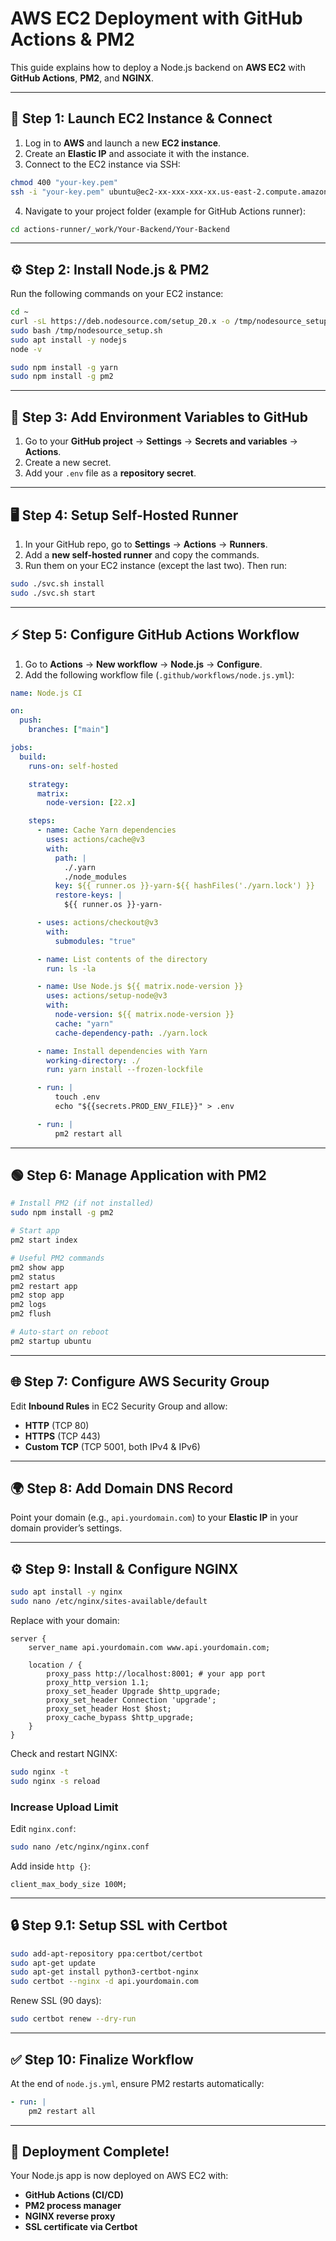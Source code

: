 # AWS EC2 Deployment with GitHub Actions & PM2

This guide explains how to deploy a Node.js backend on **AWS EC2** with **GitHub Actions**, **PM2**, and **NGINX**.

---

## 🚀 Step 1: Launch EC2 Instance & Connect
1. Log in to **AWS** and launch a new **EC2 instance**.
2. Create an **Elastic IP** and associate it with the instance.
3. Connect to the EC2 instance via SSH:

```bash
chmod 400 "your-key.pem"
ssh -i "your-key.pem" ubuntu@ec2-xx-xxx-xxx-xx.us-east-2.compute.amazonaws.com
```

4. Navigate to your project folder (example for GitHub Actions runner):
```bash
cd actions-runner/_work/Your-Backend/Your-Backend
```

---

## ⚙️ Step 2: Install Node.js & PM2
Run the following commands on your EC2 instance:

```bash
cd ~
curl -sL https://deb.nodesource.com/setup_20.x -o /tmp/nodesource_setup.sh
sudo bash /tmp/nodesource_setup.sh
sudo apt install -y nodejs
node -v

sudo npm install -g yarn
sudo npm install -g pm2
```

---

## 🔑 Step 3: Add Environment Variables to GitHub
1. Go to your **GitHub project** → **Settings** → **Secrets and variables** → **Actions**.
2. Create a new secret.
3. Add your `.env` file as a **repository secret**.

---

## 🖥️ Step 4: Setup Self-Hosted Runner
1. In your GitHub repo, go to **Settings** → **Actions** → **Runners**.
2. Add a **new self-hosted runner** and copy the commands.
3. Run them on your EC2 instance (except the last two). Then run:

```bash
sudo ./svc.sh install
sudo ./svc.sh start
```

---

## ⚡ Step 5: Configure GitHub Actions Workflow
1. Go to **Actions** → **New workflow** → **Node.js** → **Configure**.
2. Add the following workflow file (`.github/workflows/node.js.yml`):

```yaml
name: Node.js CI

on:
  push:
    branches: ["main"]

jobs:
  build:
    runs-on: self-hosted

    strategy:
      matrix:
        node-version: [22.x]

    steps:
      - name: Cache Yarn dependencies
        uses: actions/cache@v3
        with:
          path: |
            ./.yarn
            ./node_modules
          key: ${{ runner.os }}-yarn-${{ hashFiles('./yarn.lock') }}
          restore-keys: |
            ${{ runner.os }}-yarn-

      - uses: actions/checkout@v3
        with:
          submodules: "true"

      - name: List contents of the directory
        run: ls -la

      - name: Use Node.js ${{ matrix.node-version }}
        uses: actions/setup-node@v3
        with:
          node-version: ${{ matrix.node-version }}
          cache: "yarn"
          cache-dependency-path: ./yarn.lock

      - name: Install dependencies with Yarn
        working-directory: ./
        run: yarn install --frozen-lockfile

      - run: |
          touch .env
          echo "${{secrets.PROD_ENV_FILE}}" > .env

      - run: |
          pm2 restart all
```

---

## 🟢 Step 6: Manage Application with PM2
```bash
# Install PM2 (if not installed)
sudo npm install -g pm2

# Start app
pm2 start index

# Useful PM2 commands
pm2 show app
pm2 status
pm2 restart app
pm2 stop app
pm2 logs
pm2 flush

# Auto-start on reboot
pm2 startup ubuntu
```

---

## 🌐 Step 7: Configure AWS Security Group
Edit **Inbound Rules** in EC2 Security Group and allow:
- **HTTP** (TCP 80)
- **HTTPS** (TCP 443)
- **Custom TCP** (TCP 5001, both IPv4 & IPv6)

---

## 🌍 Step 8: Add Domain DNS Record
Point your domain (e.g., `api.yourdomain.com`) to your **Elastic IP** in your domain provider’s settings.

---

## ⚙️ Step 9: Install & Configure NGINX
```bash
sudo apt install -y nginx
sudo nano /etc/nginx/sites-available/default
```

Replace with your domain:

```nginx
server {
    server_name api.yourdomain.com www.api.yourdomain.com;

    location / {
        proxy_pass http://localhost:8001; # your app port
        proxy_http_version 1.1;
        proxy_set_header Upgrade $http_upgrade;
        proxy_set_header Connection 'upgrade';
        proxy_set_header Host $host;
        proxy_cache_bypass $http_upgrade;
    }
}
```

Check and restart NGINX:
```bash
sudo nginx -t
sudo nginx -s reload
```

### Increase Upload Limit
Edit `nginx.conf`:
```bash
sudo nano /etc/nginx/nginx.conf
```
Add inside `http {}`:
```nginx
client_max_body_size 100M;
```

---

## 🔒 Step 9.1: Setup SSL with Certbot
```bash
sudo add-apt-repository ppa:certbot/certbot
sudo apt-get update
sudo apt-get install python3-certbot-nginx
sudo certbot --nginx -d api.yourdomain.com
```

Renew SSL (90 days):
```bash
sudo certbot renew --dry-run
```

---

## ✅ Step 10: Finalize Workflow
At the end of `node.js.yml`, ensure PM2 restarts automatically:

```yaml
- run: |
    pm2 restart all
```

---

## 🎉 Deployment Complete!
Your Node.js app is now deployed on AWS EC2 with:
- **GitHub Actions (CI/CD)**
- **PM2 process manager**
- **NGINX reverse proxy**
- **SSL certificate via Certbot**
